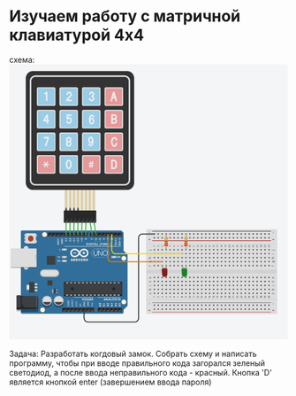 # Изучаем работу с матричной клавиатурой 4х4

схема:
![img](scheme.png)

Задача: Разработать когдовый замок. Собрать схему и написать программу, чтобы при вводе правильного кода загорался зеленый светодиод, а после ввода неправильного кода - красный. Кнопка 'D' является кнопкой enter (завершением ввода пароля) 


